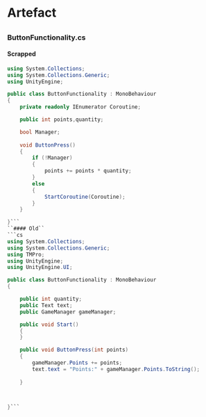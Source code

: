 # Artefact

##

### ButtonFunctionality.cs
#### Scrapped
```cs
using System.Collections;
using System.Collections.Generic;
using UnityEngine;

public class ButtonFunctionality : MonoBehaviour
{
    private readonly IEnumerator Coroutine;

    public int points,quantity;

    bool Manager;
   
    void ButtonPress()
    {
        if (!Manager)
        {
            points += points * quantity;
        }
        else
        {
            StartCoroutine(Coroutine);
        }
    }

}```
``#### Old``
```cs
using System.Collections;
using System.Collections.Generic;
using TMPro;
using UnityEngine;
using UnityEngine.UI;

public class ButtonFunctionality : MonoBehaviour
{

    public int quantity;
    public Text text;
    public GameManager gameManager;

    public void Start()
    {
    }

    public void ButtonPress(int points)
    {
        gameManager.Points += points;
        text.text = "Points:" + gameManager.Points.ToString();
       
    }



}```
